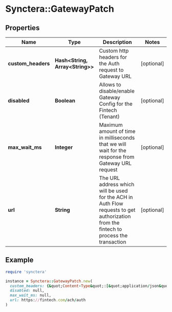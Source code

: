 # Synctera::GatewayPatch

## Properties

| Name | Type | Description | Notes |
| ---- | ---- | ----------- | ----- |
| **custom_headers** | **Hash&lt;String, Array&lt;String&gt;&gt;** | Custom http headers for the Auth request to Gateway URL | [optional] |
| **disabled** | **Boolean** | Allows to disable/enable Gateway Config for the Fintech (Tenant) | [optional] |
| **max_wait_ms** | **Integer** | Maximum amount of time in milliseconds that we will wait for the response from Gateway URL request | [optional] |
| **url** | **String** | The URL address which will be used for the ACH in Auth Flow requests to get authorization from the fintech to process the transaction | [optional] |

## Example

```ruby
require 'synctera'

instance = Synctera::GatewayPatch.new(
  custom_headers: {&quot;Content-Type&quot;:[&quot;application/json&quot;,&quot;text/html&quot;],&quot;Host&quot;:[&quot;https://host.com&quot;]},
  disabled: null,
  max_wait_ms: null,
  url: https://fintech.com/ach/auth
)
```

